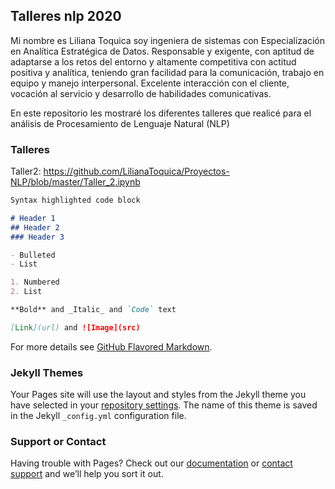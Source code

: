## Talleres nlp 2020

Mi nombre es Liliana Toquica soy ingeniera de sistemas con Especialización en Analítica Estratégica de Datos.  Responsable y exigente, con aptitud de adaptarse a los retos del entorno y altamente competitiva con actitud positiva y analítica, teniendo gran facilidad para la comunicación, trabajo en equipo y manejo interpersonal. Excelente interacción con el cliente, vocación al servicio y desarrollo de habilidades comunicativas. 


En este repositorio les mostraré los diferentes talleres que realicé para el análisis de Procesamiento de Lenguaje Natural (NLP)

### Talleres

Taller2: https://github.com/LilianaToquica/Proyectos-NLP/blob/master/Taller_2.ipynb

```markdown
Syntax highlighted code block

# Header 1
## Header 2
### Header 3

- Bulleted
- List

1. Numbered
2. List

**Bold** and _Italic_ and `Code` text

[Link](url) and ![Image](src)
```

For more details see [GitHub Flavored Markdown](https://guides.github.com/features/mastering-markdown/).

### Jekyll Themes

Your Pages site will use the layout and styles from the Jekyll theme you have selected in your [repository settings](https://github.com/LilianaToquica/Portafolio-NLP/settings). The name of this theme is saved in the Jekyll `_config.yml` configuration file.

### Support or Contact

Having trouble with Pages? Check out our [documentation](https://docs.github.com/categories/github-pages-basics/) or [contact support](https://github.com/contact) and we’ll help you sort it out.
